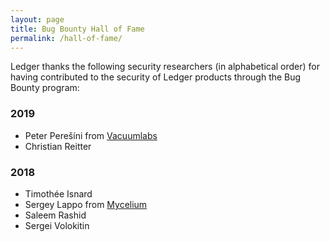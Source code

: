 ```yaml
---
layout: page
title: Bug Bounty Hall of Fame
permalink: /hall-of-fame/
---
```


Ledger thanks the following security researchers (in alphabetical order) for
having contributed to the security of Ledger products through the Bug Bounty
program:

### 2019

- Peter Perešíni from [Vacuumlabs](https://vacuumlabs.com/)
- Christian Reitter

### 2018

- Timothée Isnard
- Sergey Lappo from [Mycelium](https://mycelium.com/)
- Saleem Rashid
- Sergei Volokitin
